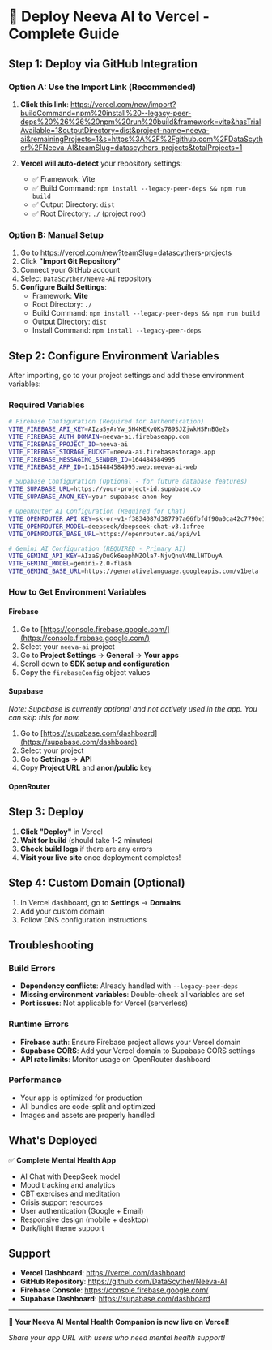# 🚀 Deploy Neeva AI to Vercel - Complete Guide

## Step 1: Deploy via GitHub Integration

### Option A: Use the Import Link (Recommended)

1. **Click this link**: <https://vercel.com/new/import?buildCommand=npm%20install%20--legacy-peer-deps%20%26%26%20npm%20run%20build&framework=vite&hasTrialAvailable=1&outputDirectory=dist&project-name=neeva-ai&remainingProjects=1&s=https%3A%2F%2Fgithub.com%2FDataScyther%2FNeeva-AI&teamSlug=datascythers-projects&totalProjects=1>

2. **Vercel will auto-detect** your repository settings:
   - ✅ Framework: Vite
   - ✅ Build Command: `npm install --legacy-peer-deps && npm run build`
   - ✅ Output Directory: `dist`
   - ✅ Root Directory: `./` (project root)

### Option B: Manual Setup

1. Go to <https://vercel.com/new?teamSlug=datascythers-projects>
2. Click **"Import Git Repository"**
3. Connect your GitHub account
4. Select `DataScyther/Neeva-AI` repository
5. **Configure Build Settings**:
   - Framework: **Vite**
   - Root Directory: `./`
   - Build Command: `npm install --legacy-peer-deps && npm run build`
   - Output Directory: `dist`
   - Install Command: `npm install --legacy-peer-deps`

## Step 2: Configure Environment Variables

After importing, go to your project settings and add these environment variables:

### Required Variables

```bash
# Firebase Configuration (Required for Authentication)
VITE_FIREBASE_API_KEY=AIzaSyArYw_5H4KEXyQKs789SJZjwkHSPnBGe2s
VITE_FIREBASE_AUTH_DOMAIN=neeva-ai.firebaseapp.com
VITE_FIREBASE_PROJECT_ID=neeva-ai
VITE_FIREBASE_STORAGE_BUCKET=neeva-ai.firebasestorage.app
VITE_FIREBASE_MESSAGING_SENDER_ID=164484584995
VITE_FIREBASE_APP_ID=1:164484584995:web:neeva-ai-web

# Supabase Configuration (Optional - for future database features)
VITE_SUPABASE_URL=https://your-project-id.supabase.co
VITE_SUPABASE_ANON_KEY=your-supabase-anon-key

# OpenRouter AI Configuration (Required for Chat)
VITE_OPENROUTER_API_KEY=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
VITE_OPENROUTER_MODEL=deepseek/deepseek-chat-v3.1:free
VITE_OPENROUTER_BASE_URL=https://openrouter.ai/api/v1

# Gemini AI Configuration (REQUIRED - Primary AI)
VITE_GEMINI_API_KEY=AIzaSyDuGk6eephMZOla7-NjvQnuV4NLlHTDuyA
VITE_GEMINI_MODEL=gemini-2.0-flash
VITE_GEMINI_BASE_URL=https://generativelanguage.googleapis.com/v1beta
```

### How to Get Environment Variables

#### Firebase

1. Go to [https://console.firebase.google.com/](https://console.firebase.google.com/)
2. Select your `neeva-ai` project
3. Go to **Project Settings** → **General** → **Your apps**
4. Scroll down to **SDK setup and configuration**
5. Copy the `firebaseConfig` object values

#### Supabase

*Note: Supabase is currently optional and not actively used in the app. You can skip this for now.*

1. Go to [https://supabase.com/dashboard](https://supabase.com/dashboard)
2. Select your project
3. Go to **Settings** → **API**
4. Copy **Project URL** and **anon/public** key

#### OpenRouter

## Step 3: Deploy

1. **Click "Deploy"** in Vercel
2. **Wait for build** (should take 1-2 minutes)
3. **Check build logs** if there are any errors
4. **Visit your live site** once deployment completes!

## Step 4: Custom Domain (Optional)

1. In Vercel dashboard, go to **Settings** → **Domains**
2. Add your custom domain
3. Follow DNS configuration instructions

## Troubleshooting

### Build Errors

- **Dependency conflicts**: Already handled with `--legacy-peer-deps`
- **Missing environment variables**: Double-check all variables are set
- **Port issues**: Not applicable for Vercel (serverless)

### Runtime Errors

- **Firebase auth**: Ensure Firebase project allows your Vercel domain
- **Supabase CORS**: Add your Vercel domain to Supabase CORS settings
- **API rate limits**: Monitor usage on OpenRouter dashboard

### Performance

- Your app is optimized for production
- All bundles are code-split and optimized
- Images and assets are properly handled

## What's Deployed

✅ **Complete Mental Health App**

- AI Chat with DeepSeek model
- Mood tracking and analytics
- CBT exercises and meditation
- Crisis support resources
- User authentication (Google + Email)
- Responsive design (mobile + desktop)
- Dark/light theme support

## Support

- **Vercel Dashboard**: <https://vercel.com/dashboard>
- **GitHub Repository**: <https://github.com/DataScyther/Neeva-AI>
- **Firebase Console**: <https://console.firebase.google.com/>
- **Supabase Dashboard**: <https://supabase.com/dashboard>

---

**🎉 Your Neeva AI Mental Health Companion is now live on Vercel!**

*Share your app URL with users who need mental health support!*
